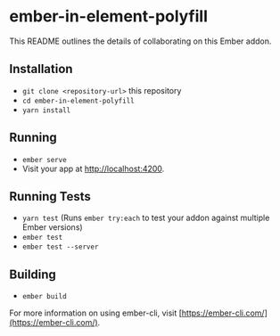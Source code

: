 # ember-in-element-polyfill

This README outlines the details of collaborating on this Ember addon.

## Installation

* `git clone <repository-url>` this repository
* `cd ember-in-element-polyfill`
* `yarn install`

## Running

* `ember serve`
* Visit your app at [http://localhost:4200](http://localhost:4200).

## Running Tests

* `yarn test` (Runs `ember try:each` to test your addon against multiple Ember versions)
* `ember test`
* `ember test --server`

## Building

* `ember build`

For more information on using ember-cli, visit [https://ember-cli.com/](https://ember-cli.com/).
